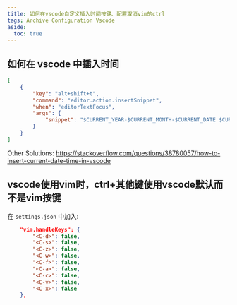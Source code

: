 ```yaml
---
title: 如何在vscode自定义插入时间按键、配置取消vim的ctrl
tags: Archive Configuration Vscode
aside:
  toc: true
---
```


## 如何在 vscode 中插入时间

```json
[
    {
        "key": "alt+shift+t",
        "command": "editor.action.insertSnippet",
        "when": "editorTextFocus",
        "args": {
            "snippet": "$CURRENT_YEAR-$CURRENT_MONTH-$CURRENT_DATE $CURRENT_HOUR:$CURRENT_MINUTE:$CURRENT_SECOND"
        }
    }
]
```

Other Solutions: https://stackoverflow.com/questions/38780057/how-to-insert-current-date-time-in-vscode

## vscode使用vim时，ctrl+其他键使用vscode默认而不是vim按键
在 `settings.json` 中加入: 
```json
    "vim.handleKeys": {
        "<C-d>": false,
        "<C-s>": false,
        "<C-z>": false,
        "<C-w>": false,
        "<C-f>": false,
        "<C-a>": false,
        "<C-c>": false,
        "<C-v>": false,
        "<C-x>": false
    },
```